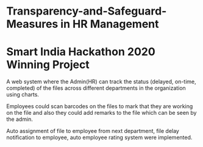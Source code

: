 # Transparency-and-Safeguard-Measures in HR Management
# Smart India Hackathon 2020 Winning Project

A web system where the Admin(HR) can track the status (delayed, on-time, completed)  of the files across different departments in the organization using charts.

Employees could scan barcodes on the files to mark that they are working on the file and also they could add remarks to the file which can be seen by the admin.

Auto assignment of file to employee from next department, file delay notification to employee, auto employee rating system were implemented.
